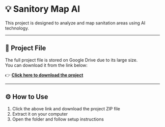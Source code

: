 # 💡 Sanitory Map AI

This project is designed to analyze and map sanitation areas using AI technology.

---

## 📁 Project File

The full project file is stored on Google Drive due to its large size.  
You can download it from the link below:

👉 **[Click here to download the project](https://drive.google.com/drive/folders/1jS3iOldsMC9dduRuD-_1uL89tBBwTe0N?usp=sharing)**

---

## ⚙️ How to Use
1. Click the above link and download the project ZIP file  
2. Extract it on your computer  
3. Open the folder and follow setup instructions
